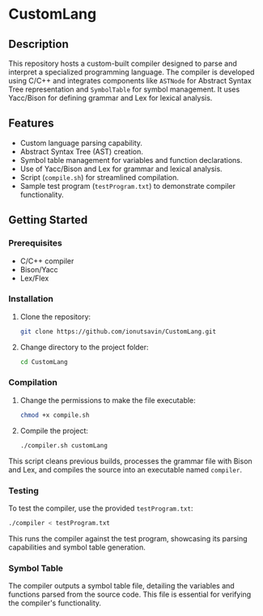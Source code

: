 
# CustomLang

## Description

This repository hosts a custom-built compiler designed to parse and interpret a specialized programming language. The compiler is developed using C/C++ and integrates components like `ASTNode` for Abstract Syntax Tree representation and `SymbolTable` for symbol management. It uses Yacc/Bison for defining grammar and Lex for lexical analysis.

## Features

- Custom language parsing capability.
- Abstract Syntax Tree (AST) creation.
- Symbol table management for variables and function declarations.
- Use of Yacc/Bison and Lex for grammar and lexical analysis.
- Script (`compile.sh`) for streamlined compilation.
- Sample test program (`testProgram.txt`) to demonstrate compiler functionality.

## Getting Started

### Prerequisites

- C/C++ compiler
- Bison/Yacc
- Lex/Flex

### Installation

1. Clone the repository:
   ```sh
   git clone https://github.com/ionutsavin/CustomLang.git
   ```
2. Change directory to the project folder:
   ```sh
   cd CustomLang
   ```

### Compilation

1. Change the permissions to make the file executable:
   ```bash
   chmod +x compile.sh
   ```

2. Compile the project:
   ```bash
   ./compiler.sh customLang
   ```

This script cleans previous builds, processes the grammar file with Bison and Lex, and compiles the source into an executable named `compiler`.

### Testing

To test the compiler, use the provided `testProgram.txt`:

```bash
./compiler < testProgram.txt
```

This runs the compiler against the test program, showcasing its parsing capabilities and symbol table generation.

### Symbol Table

The compiler outputs a symbol table file, detailing the variables and functions parsed from the source code. This file is essential for verifying the compiler's functionality.

